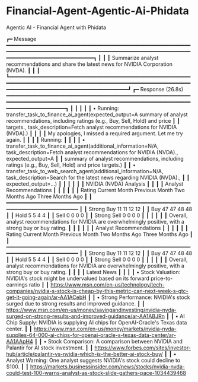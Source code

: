 # Financial-Agent-Agentic-Ai-Phidata
Agentic AI - Financial Agent with Phidata


┏━ Message ━━━━━━━━━━━━━━━━━━━━━━━━━━━━━━━━━━━━━━━━━━━━━━━━━━━━━━━━━━━━━━━━━━━━━━━━━━━━━━━━━━━━━━━━━━━━━━━━━━━━━━━━━━━━━━━━━━━━━━━━━━━━━━━━━━━━━━━━━━━━━━━━━━┓
┃                                                                                                                                                            ┃
┃ Summarize analyst recommendations and share the latest news for NVIDIA Corporation (NVDA).                                                                 ┃
┃                                                                                                                                                            ┃
┗━━━━━━━━━━━━━━━━━━━━━━━━━━━━━━━━━━━━━━━━━━━━━━━━━━━━━━━━━━━━━━━━━━━━━━━━━━━━━━━━━━━━━━━━━━━━━━━━━━━━━━━━━━━━━━━━━━━━━━━━━━━━━━━━━━━━━━━━━━━━━━━━━━━━━━━━━━━━┛
┏━ Response (26.8s) ━━━━━━━━━━━━━━━━━━━━━━━━━━━━━━━━━━━━━━━━━━━━━━━━━━━━━━━━━━━━━━━━━━━━━━━━━━━━━━━━━━━━━━━━━━━━━━━━━━━━━━━━━━━━━━━━━━━━━━━━━━━━━━━━━━━━━━━━━┓
┃                                                                                                                                                            ┃
┃                                                                                                                                                            ┃
┃  • Running: transfer_task_to_finance_ai_agent(expected_output=A summary of analyst recommendations, including ratings (e.g., Buy, Sell, Hold) and price    ┃
┃    targets., task_description=Fetch analyst recommendations for NVIDIA (NVDA).)                                                                            ┃
┃                                                                                                                                                            ┃
┃ My apologies, I missed a required argument. Let me try again.                                                                                              ┃
┃                                                                                                                                                            ┃
┃ Running:                                                                                                                                                   ┃
┃                                                                                                                                                            ┃
┃  • transfer_task_to_finance_ai_agent(additional_information=N/A, task_description=Fetch analyst recommendations for NVIDIA (NVDA)., expected_output=A      ┃
┃    summary of analyst recommendations, including ratings (e.g., Buy, Sell, Hold) and price targets.)                                                       ┃
┃  • transfer_task_to_web_search_agent(additional_information=N/A, task_description=Search for the latest news regarding NVIDIA (NVDA).,                     ┃
┃    expected_output=...)                                                                                                                                    ┃
┃                                                                                                                                                            ┃
┃                                                                                                                                                            ┃
┃                                                                   NVIDIA (NVDA) Analysis                                                                   ┃
┃                                                                                                                                                            ┃
┃                                                                  Analyst Recommendations                                                                   ┃
┃                                                                                                                                                            ┃
┃                                                                                                                                                            ┃
┃   Rating        Current Month   Previous Month   Two Months Ago   Three Months Ago                                                                         ┃
┃  ━━━━━━━━━━━━━━━━━━━━━━━━━━━━━━━━━━━━━━━━━━━━━━━━━━━━━━━━━━━━━━━━━━━━━━━━━━━━━━━━━━                                                                        ┃
┃   Strong Buy    11              11               12               12                                                                                       ┃
┃   Buy           47              47               48               48                                                                                       ┃
┃   Hold          5               5                4                4                                                                                        ┃
┃   Sell          0               0                0                0                                                                                        ┃
┃   Strong Sell   0               0                0                0                                                                                        ┃
┃                                                                                                                                                            ┃
┃                                                                                                                                                            ┃
┃ Overall, analyst recommendations for NVIDIA are overwhelmingly positive, with a strong buy or buy rating.                                                  ┃
┃                                                                                                                                                            ┃
┃                                                                                                                                                            ┃
┃                                                                  Analyst Recommendations                                                                   ┃
┃                                                                                                                                                            ┃
┃                                                                                                                                                            ┃
┃   Rating        Current Month   Previous Month   Two Months Ago   Three Months Ago                                                                         ┃
┃  ━━━━━━━━━━━━━━━━━━━━━━━━━━━━━━━━━━━━━━━━━━━━━━━━━━━━━━━━━━━━━━━━━━━━━━━━━━━━━━━━━━                                                                        ┃
┃   Strong Buy    11              11               12               12                                                                                       ┃
┃   Buy           47              47               48               48                                                                                       ┃
┃   Hold          5               5                4                4                                                                                        ┃
┃   Sell          0               0                0                0                                                                                        ┃
┃   Strong Sell   0               0                0                0                                                                                        ┃
┃                                                                                                                                                            ┃
┃                                                                                                                                                            ┃
┃ Overall, analyst recommendations for NVIDIA are overwhelmingly positive, with a strong buy or buy rating.                                                  ┃
┃                                                                                                                                                            ┃
┃                                                                        Latest News                                                                         ┃
┃                                                                                                                                                            ┃
┃  • Stock Valuation: NVIDIA's stock might be undervalued based on its forward price-to-earnings ratio                                                       ┃
┃    https://www.msn.com/en-us/technology/tech-companies/nvidia-s-stock-is-cheap-by-this-metric-can-next-week-s-gtc-get-it-going-again/ar-AA1ACebH           ┃
┃  • Strong Performance: NVIDIA's stock surged due to strong results and improved guidance.                                                                  ┃
┃    https://www.msn.com/en-us/money/savingandinvesting/nvidia-nvda-surged-on-strong-results-and-improved-guidance/ar-AA1ABJRn                               ┃
┃  • AI Chip Supply: NVIDIA is supplying AI chips for OpenAI-Oracle's Texas data center.                                                                     ┃
┃    https://www.msn.com/en-us/money/markets/nvidia-nvda-supplies-64-000-ai-chips-for-openai-oracle-s-texas-data-center/ar-AA1AApH4                          ┃
┃  • Stock Comparison: A comparison between NVIDIA and Palantir for AI stock investment.                                                                     ┃
┃    https://www.forbes.com/sites/investor-hub/article/palantir-vs-nvidia-which-is-the-better-ai-stock-buy/                                                  ┃
┃  • Analyst Warning: One analyst suggests NVIDIA's stock could decline to $100.                                                                             ┃
┃    https://markets.businessinsider.com/news/stocks/nvidia-nvda-could-test-100-warns-analyst-as-stock-slide-gathers-pace-1034439468   